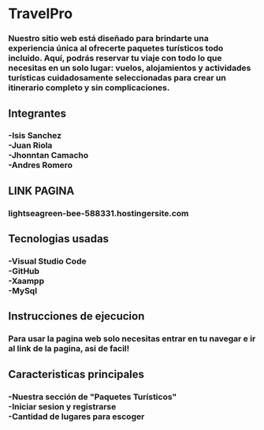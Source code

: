 <h1>TravelPro</h1>
<h3>Nuestro sitio web está diseñado para brindarte una experiencia única al ofrecerte paquetes turísticos todo incluido. Aquí, podrás reservar tu viaje con todo lo que necesitas en un solo lugar: vuelos, alojamientos y actividades turísticas cuidadosamente seleccionadas para crear un itinerario completo y sin complicaciones.</h3>

<h2>Integrantes</h2>
<h3>
  -Isis Sanchez    <br>
  -Juan Riola   <br> 
  -Jhonntan Camacho   <br>
  -Andres Romero   <br>
</h3>

<h2>LINK PAGINA</h2>
<h3>lightseagreen-bee-588331.hostingersite.com </h3>

<h2>Tecnologias usadas</h2>
<h3>
  -Visual Studio Code    <br>
  -GitHub   <br> 
  -Xaampp  <br>
  -MySql  <br>
</h3>

<h2>Instrucciones de ejecucion</h2>
<h3>
  Para usar la pagina web solo necesitas entrar en tu navegar e ir al link de la pagina, asi de facil!
</h3>

<h2>Caracteristicas principales</h2>
<h3>
  -Nuestra sección de "Paquetes Turísticos"   <br>
  -Iniciar sesion y registrarse   <br> 
  -Cantidad de lugares para escoger   <br>
</h3>

